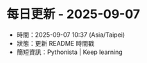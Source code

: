 # 每日更新 - 2025-09-07

- 時間：2025-09-07 10:37 (Asia/Taipei)
- 狀態：更新 README 時間戳
- 簡短資訊：Pythonista | Keep learning
